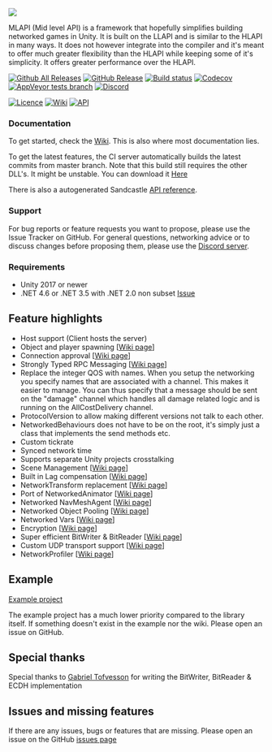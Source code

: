 ![](https://i.imgur.com/d0amtqs.png)

MLAPI (Mid level API) is a framework that hopefully simplifies building networked games in Unity. It is built on the LLAPI and is similar to the HLAPI in many ways. It does not however integrate into the compiler and it's meant to offer much greater flexibility than the HLAPI while keeping some of it's simplicity. It offers greater performance over the HLAPI.

[![Github All Releases](https://img.shields.io/github/downloads/MidLevel/MLAPI/total.svg)](https://github.com/MidLevel/MLAPI/releases)
[![GitHub Release](https://img.shields.io/github/release/MidLevel/MLAPI.svg)](https://github.com/MidLevel/MLAPI/releases)
[![Build status](https://ci.appveyor.com/api/projects/status/isxpxba8r76x7chu/branch/master?svg=true)](https://ci.appveyor.com/project/MidLevel/mlapi/branch/master)
[![Codecov](https://codecov.io/gh/MidLevel/MLAPI/branch/master/graph/badge.svg)](https://codecov.io/gh/MidLevel/MLAPI)
[![AppVeyor tests branch](https://img.shields.io/appveyor/tests/MidLevel/MLAPI/master.svg)](https://ci.appveyor.com/project/MidLevel/mlapi/build/tests)
[![Discord](https://img.shields.io/discord/449263083769036810.svg)](https://discord.gg/FM8SE9E)


[![Licence](https://img.shields.io/github/license/MidLevel/MLAPI.svg)](https://github.com/MidLevel/MLAPI/blob/master/LICENCE)
[![Wiki](https://img.shields.io/badge/docs-wiki-green.svg)](https://github.com/MidLevel/MLAPI/wiki)
[![API](https://img.shields.io/badge/docs-api-green.svg)](https://MidLevel.github.io/MLAPI/docs/index.html)

### Documentation
To get started, check the [Wiki](https://github.com/MidLevel/MLAPI/wiki).
This is also where most documentation lies.

To get the latest features, the CI server automatically builds the latest commits from master branch. Note that this build still requires the other DLL's. It might be unstable. You can download it [Here](https://ci.appveyor.com/project/MidLevel/mlapi/build/artifacts)

There is also a autogenerated Sandcastle [API reference](https://MidLevel.github.io/MLAPI/docs/index.html).

### Support
For bug reports or feature requests you want to propose, please use the Issue Tracker on GitHub. For general questions, networking advice or to discuss changes before proposing them, please use the [Discord server](https://discord.gg/FM8SE9E).

### Requirements
* Unity 2017 or newer
* .NET 4.6 or .NET 3.5 with .NET 2.0 non subset [Issue](https://github.com/MidLevel/MLAPI/issues/43)

## Feature highlights
* Host support (Client hosts the server)
* Object and player spawning \[[Wiki page](https://github.com/MidLevel/MLAPI/wiki/Object-Spawning)\]
* Connection approval \[[Wiki page](https://github.com/MidLevel/MLAPI/wiki/Connection-Approval)\]
* Strongly Typed RPC Messaging \[[Wiki page](https://github.com/MidLevel/MLAPI/wiki/Message-System)\]
* Replace the integer QOS with names. When you setup the networking you specify names that are associated with a channel. This makes it easier to manage. You can thus specify that a message should be sent on the "damage" channel which handles all damage related logic and is running on the AllCostDelivery channel.
* ProtocolVersion to allow making different versions not talk to each other.
* NetworkedBehaviours does not have to be on the root, it's simply just a class that implements the send methods etc.
* Custom tickrate
* Synced network time
* Supports separate Unity projects crosstalking
* Scene Management \[[Wiki page](https://github.com/MidLevel/MLAPI/wiki/Scene-Management)\]
* Built in Lag compensation \[[Wiki page](https://github.com/MidLevel/MLAPI/wiki/Lag-Compensation)\]
* NetworkTransform replacement \[[Wiki page](https://github.com/MidLevel/MLAPI/wiki/NetworkedTransform)\]
* Port of NetworkedAnimator \[[Wiki page](https://github.com/MidLevel/MLAPI/wiki/NetworkedAnimator)\]
* Networked NavMeshAgent \[[Wiki page](https://github.com/MidLevel/MLAPI/wiki/NetworkedNavMeshAgent)\]
* Networked Object Pooling \[[Wiki page](https://github.com/MidLevel/MLAPI/wiki/Networked-Object-Pooling)\]
* Networked Vars \[[Wiki page](https://github.com/MidLevel/MLAPI/wiki/NetworkedVar)\]
* Encryption \[[Wiki page](https://github.com/MidLevel/MLAPI/wiki/Message-Encryption)\]
* Super efficient BitWriter & BitReader \[[Wiki page](https://github.com/MidLevel/MLAPI/wiki/BitWriter-&-BitReader)\]
* Custom UDP transport support \[[Wiki page](https://github.com/MidLevel/MLAPI/wiki/Custom-Transports)\]
* NetworkProfiler \[[Wiki page](https://github.com/MidLevel/MLAPI/wiki/NetworkProfiler-Editor-Window)\]

## Example
[Example project](https://github.com/MidLevel/MLAPI-Examples)

The example project has a much lower priority compared to the library itself. If something doesn't exist in the example nor the wiki. Please open an issue on GitHub.

## Special thanks
Special thanks to [Gabriel Tofvesson](https://github.com/GabrielTofvesson) for writing the BitWriter, BitReader & ECDH implementation



## Issues and missing features
If there are any issues, bugs or features that are missing. Please open an issue on the GitHub [issues page](https://github.com/MidLevel/MLAPI/issues)
